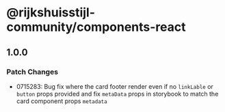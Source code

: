 # @rijkshuisstijl-community/components-react

## 1.0.0

### Patch Changes

- 0715283: Bug fix where the card footer render even if no `linkLable` or `button` props provided and fix `metaData` props in
  storybook to match the card component props `metadata`
